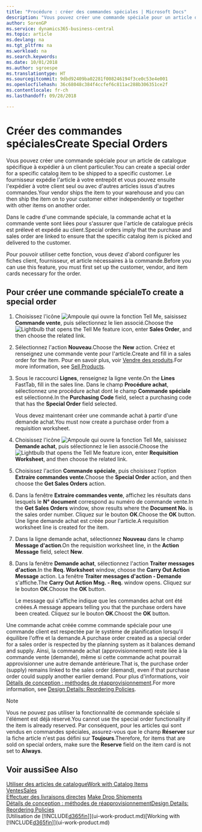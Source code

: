 ```yaml
---
title: "Procédure : créer des commandes spéciales | Microsoft Docs"
description: "Vous pouvez créer une commande spéciale pour un article de catalogue spécifique à expédier à un client particulier. Le fournisseur expédie l'article à votre entrepôt et vous pouvez ensuite l'expédier à votre client seul ou avec d'autres articles issus d'autres commandes."
author: SorenGP
ms.service: dynamics365-business-central
ms.topic: article
ms.devlang: na
ms.tgt_pltfrm: na
ms.workload: na
ms.search.keywords: 
ms.date: 10/01/2018
ms.author: sgroespe
ms.translationtype: HT
ms.sourcegitcommit: 9dbd92409ba02281f008246194f3ce0c53e4e001
ms.openlocfilehash: 36c68048c384f4ccfef6c811ac288b306351ce2f
ms.contentlocale: fr-ch
ms.lasthandoff: 09/28/2018

---
```

# <a name="create-special-orders"></a><span data-ttu-id="aaa11-104">Créer des commandes spéciales</span><span class="sxs-lookup"><span data-stu-id="aaa11-104">Create Special Orders</span></span>
<span data-ttu-id="aaa11-105">Vous pouvez créer une commande spéciale pour un article de catalogue spécifique à expédier à un client particulier.</span><span class="sxs-lookup"><span data-stu-id="aaa11-105">You can create a special order for a specific catalog item to be shipped to a specific customer.</span></span> <span data-ttu-id="aaa11-106">Le fournisseur expédie l'article à votre entrepôt et vous pouvez ensuite l'expédier à votre client seul ou avec d'autres articles issus d'autres commandes.</span><span class="sxs-lookup"><span data-stu-id="aaa11-106">Your vendor ships the item to your warehouse and you can then ship the item on to your customer either independently or together with other items on another order.</span></span>  

<span data-ttu-id="aaa11-107">Dans le cadre d'une commande spéciale, la commande achat et la commande vente sont liées pour s'assurer que l'article de catalogue précis est prélevé et expédié au client.</span><span class="sxs-lookup"><span data-stu-id="aaa11-107">Special orders imply that the purchase and sales order are linked to ensure that the specific catalog item is picked and delivered to the customer.</span></span>  

<span data-ttu-id="aaa11-108">Pour pouvoir utiliser cette fonction, vous devez d'abord configurer les fiches client, fournisseur, et article nécessaires à la commande.</span><span class="sxs-lookup"><span data-stu-id="aaa11-108">Before you can use this feature, you must first set up the customer, vendor, and item cards necessary for the order.</span></span>  

## <a name="to-create-a-special-order"></a><span data-ttu-id="aaa11-109">Pour créer une commande spéciale</span><span class="sxs-lookup"><span data-stu-id="aaa11-109">To create a special order</span></span>  
1.  <span data-ttu-id="aaa11-110">Choisissez l'icône ![Ampoule qui ouvre la fonction Tell Me](media/ui-search/search_small.png "Dites-moi ce que vous voulez faire"), saisissez **Commande vente**, puis sélectionnez le lien associé.</span><span class="sxs-lookup"><span data-stu-id="aaa11-110">Choose the ![Lightbulb that opens the Tell Me feature](media/ui-search/search_small.png "Tell me what you want to do") icon, enter **Sales Order**, and then choose the related link.</span></span>  
2. <span data-ttu-id="aaa11-111">Sélectionnez l'action **Nouveau**.</span><span class="sxs-lookup"><span data-stu-id="aaa11-111">Choose the **New** action.</span></span> <span data-ttu-id="aaa11-112">Créez et renseignez une commande vente pour l'article.</span><span class="sxs-lookup"><span data-stu-id="aaa11-112">Create and fill in a  sales order for the item.</span></span> <span data-ttu-id="aaa11-113">Pour en savoir plus, voir [Vendre des produits](sales-how-sell-products.md).</span><span class="sxs-lookup"><span data-stu-id="aaa11-113">For more information, see [Sell Products](sales-how-sell-products.md).</span></span>
3.  <span data-ttu-id="aaa11-114">Sous le raccourci **Lignes**, renseignez la ligne vente.</span><span class="sxs-lookup"><span data-stu-id="aaa11-114">On the **Lines** FastTab, fill in the sales line.</span></span> <span data-ttu-id="aaa11-115">Dans le champ **Procédure achat**, sélectionnez une procédure achat dont le champ **Commande spéciale** est sélectionné.</span><span class="sxs-lookup"><span data-stu-id="aaa11-115">In the **Purchasing Code** field, select a purchasing code that has the **Special Order** field selected.</span></span>

    <span data-ttu-id="aaa11-116">Vous devez maintenant créer une commande achat à partir d'une demande achat.</span><span class="sxs-lookup"><span data-stu-id="aaa11-116">You must now create a purchase order from a requisition worksheet.</span></span>  
4. <span data-ttu-id="aaa11-117">Choisissez l'icône ![Ampoule qui ouvre la fonction Tell Me](media/ui-search/search_small.png "Dites-moi ce que vous voulez faire"), saisissez **Demande achat**, puis sélectionnez le lien associé.</span><span class="sxs-lookup"><span data-stu-id="aaa11-117">Choose the ![Lightbulb that opens the Tell Me feature](media/ui-search/search_small.png "Tell me what you want to do") icon, enter **Requisition Worksheet**, and then choose the related link.</span></span>  
5. <span data-ttu-id="aaa11-118">Choisissez l'action **Commande spéciale**, puis choisissez l'option **Extraire commandes vente**.</span><span class="sxs-lookup"><span data-stu-id="aaa11-118">Choose the **Special Order** action, and then choose the **Get Sales Orders** action.</span></span>  
6.  <span data-ttu-id="aaa11-119">Dans la fenêtre **Extraire commandes vente**, affichez les résultats dans lesquels le **N° document** correspond au numéro de commande vente.</span><span class="sxs-lookup"><span data-stu-id="aaa11-119">In the **Get Sales Orders** window, show results where the **Document No.** is the sales order number.</span></span> <span data-ttu-id="aaa11-120">Cliquez sur le bouton **OK**.</span><span class="sxs-lookup"><span data-stu-id="aaa11-120">Choose the **OK** button.</span></span> <span data-ttu-id="aaa11-121">Une ligne demande achat est créée pour l'article.</span><span class="sxs-lookup"><span data-stu-id="aaa11-121">A requisition worksheet line is created for the item.</span></span>  
7.  <span data-ttu-id="aaa11-122">Dans la ligne demande achat, sélectionnez **Nouveau** dans le champ **Message d'action**.</span><span class="sxs-lookup"><span data-stu-id="aaa11-122">On the requisition worksheet line, in the **Action Message** field, select **New**.</span></span>  
8.  <span data-ttu-id="aaa11-123">Dans la fenêtre **Demande achat**, sélectionnez l'action **Traiter messages d'action**.</span><span class="sxs-lookup"><span data-stu-id="aaa11-123">In the **Req. Worksheet** window, choose the **Carry Out Action Message** action.</span></span> <span data-ttu-id="aaa11-124">La fenêtre **Traiter messages d'action - Demande** s'affiche.</span><span class="sxs-lookup"><span data-stu-id="aaa11-124">The **Carry Out Action Msg. - Req.** window opens.</span></span> <span data-ttu-id="aaa11-125">Cliquez sur le bouton **OK**.</span><span class="sxs-lookup"><span data-stu-id="aaa11-125">Choose the **OK** button.</span></span>  

    <span data-ttu-id="aaa11-126">Le message qui s'affiche indique que les commandes achat ont été créées.</span><span class="sxs-lookup"><span data-stu-id="aaa11-126">A message appears telling you that the purchase orders have been created.</span></span> <span data-ttu-id="aaa11-127">Cliquez sur le bouton **OK**.</span><span class="sxs-lookup"><span data-stu-id="aaa11-127">Choost the **OK** button.</span></span>  

<span data-ttu-id="aaa11-128">Une commande achat créée comme commande spéciale pour une commande client est respectée par le système de planification lorsqu'il équilibre l'offre et la demande.</span><span class="sxs-lookup"><span data-stu-id="aaa11-128">A purchase order created as a special order for a sales order is respected by the planning system as it balances demand and supply.</span></span> <span data-ttu-id="aaa11-129">Ainsi, la commande achat (approvisionnement) reste liée à la commande vente (demande), même si cette commande achat pourrait approvisionner une autre demande antérieure.</span><span class="sxs-lookup"><span data-stu-id="aaa11-129">That is, the purchase order (supply) remains linked to the sales order (demand), even if that purchase order could supply another earlier demand.</span></span> <span data-ttu-id="aaa11-130">Pour plus d'informations, voir [Détails de conception : méthodes de réapprovisionnement](design-details-reservation-order-tracking-and-action-messaging.md).</span><span class="sxs-lookup"><span data-stu-id="aaa11-130">For more information, see [Design Details: Reordering Policies](design-details-reservation-order-tracking-and-action-messaging.md).</span></span>  

> [!NOTE]  
>  <span data-ttu-id="aaa11-131">Vous ne pouvez pas utiliser la fonctionnalité de commande spéciale si l'élément est déjà réservé.</span><span class="sxs-lookup"><span data-stu-id="aaa11-131">You cannot use the special order functionality if the item is already reserved.</span></span> <span data-ttu-id="aaa11-132">Par conséquent, pour les articles qui sont vendus en commandes spéciales, assurez\-vous que le champ **Réserver** sur la fiche article n'est pas défini sur **Toujours**.</span><span class="sxs-lookup"><span data-stu-id="aaa11-132">Therefore, for items that are sold on special orders, make sure the **Reserve** field on the item card is not set to **Always**.</span></span>  

## <a name="see-also"></a><span data-ttu-id="aaa11-133">Voir aussi</span><span class="sxs-lookup"><span data-stu-id="aaa11-133">See Also</span></span>  
[<span data-ttu-id="aaa11-134">Utiliser des articles de catalogue</span><span class="sxs-lookup"><span data-stu-id="aaa11-134">Work with Catalog Items</span></span>](inventory-how-work-nonstock-items.md)  
[<span data-ttu-id="aaa11-135">Ventes</span><span class="sxs-lookup"><span data-stu-id="aaa11-135">Sales</span></span>](sales-manage-sales.md)  
<span data-ttu-id="aaa11-136">[Effectuer des livraisons directes](sales-how-drop-shipment.md) </span><span class="sxs-lookup"><span data-stu-id="aaa11-136">[Make Drop Shipments](sales-how-drop-shipment.md) </span></span>  
[<span data-ttu-id="aaa11-137">Détails de conception : méthodes de réapprovisionnement</span><span class="sxs-lookup"><span data-stu-id="aaa11-137">Design Details: Reordering Policies</span></span>](design-details-reservation-order-tracking-and-action-messaging.md)  
<span data-ttu-id="aaa11-138">[Utilisation de [!INCLUDE[d365fin](includes/d365fin_md.md)]](ui-work-product.md)</span><span class="sxs-lookup"><span data-stu-id="aaa11-138">[Working with [!INCLUDE[d365fin](includes/d365fin_md.md)]](ui-work-product.md)</span></span>

